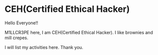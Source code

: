 # CEH(Certified Ethical Hacker)

Hello Everyone!!

M1LLCR3PE here, I am CEH(Certified Ethical Hacker).
I like brownies and mill crepes.

I will list my activities here. 
Thank you.
